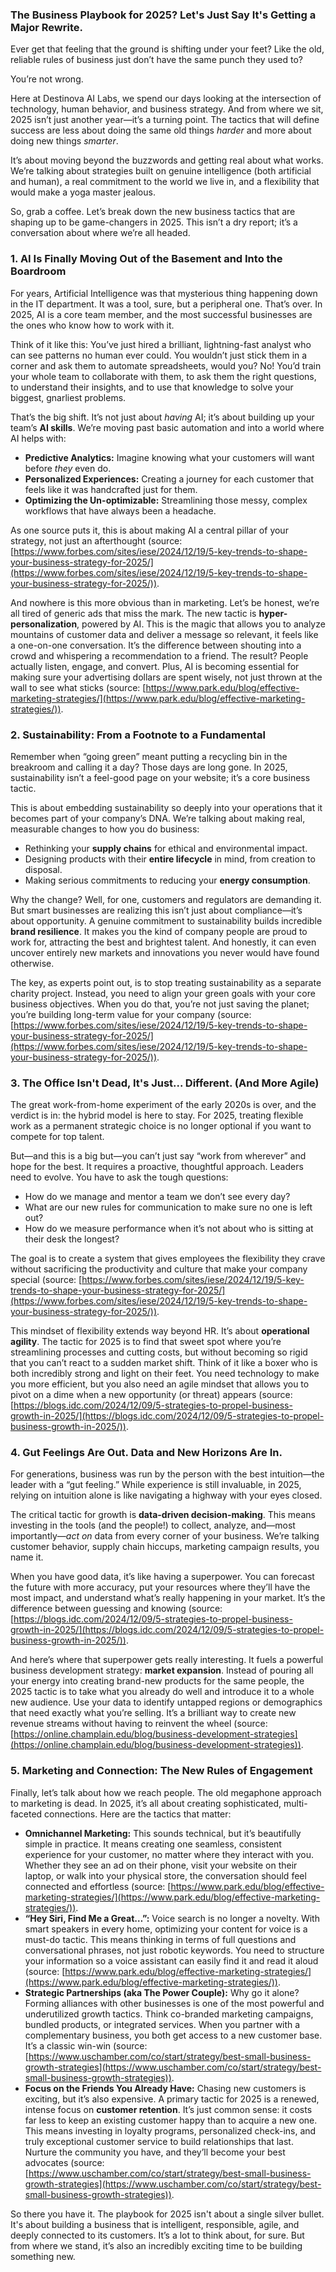 ### The Business Playbook for 2025? Let's Just Say It's Getting a Major Rewrite.

Ever get that feeling that the ground is shifting under your feet? Like the old, reliable rules of business just don’t have the same punch they used to?

You’re not wrong.

Here at Destinova AI Labs, we spend our days looking at the intersection of technology, human behavior, and business strategy. And from where we sit, 2025 isn’t just another year—it’s a turning point. The tactics that will define success are less about doing the same old things *harder* and more about doing new things *smarter*.

It’s about moving beyond the buzzwords and getting real about what works. We’re talking about strategies built on genuine intelligence (both artificial and human), a real commitment to the world we live in, and a flexibility that would make a yoga master jealous.

So, grab a coffee. Let’s break down the new business tactics that are shaping up to be game-changers in 2025. This isn’t a dry report; it’s a conversation about where we’re all headed.

### 1. AI Is Finally Moving Out of the Basement and Into the Boardroom

For years, Artificial Intelligence was that mysterious thing happening down in the IT department. It was a tool, sure, but a peripheral one. That’s over. In 2025, AI is a core team member, and the most successful businesses are the ones who know how to work with it.

Think of it like this: You’ve just hired a brilliant, lightning-fast analyst who can see patterns no human ever could. You wouldn’t just stick them in a corner and ask them to automate spreadsheets, would you? No! You’d train your whole team to collaborate with them, to ask them the right questions, to understand their insights, and to use that knowledge to solve your biggest, gnarliest problems.

That’s the big shift. It’s not just about *having* AI; it’s about building up your team’s **AI skills**. We’re moving past basic automation and into a world where AI helps with:

*   **Predictive Analytics:** Imagine knowing what your customers will want before *they* even do.
*   **Personalized Experiences:** Creating a journey for each customer that feels like it was handcrafted just for them.
*   **Optimizing the Un-optimizable:** Streamlining those messy, complex workflows that have always been a headache.

As one source puts it, this is about making AI a central pillar of your strategy, not just an afterthought (source: [https://www.forbes.com/sites/iese/2024/12/19/5-key-trends-to-shape-your-business-strategy-for-2025/](https://www.forbes.com/sites/iese/2024/12/19/5-key-trends-to-shape-your-business-strategy-for-2025/)).

And nowhere is this more obvious than in marketing. Let’s be honest, we’re all tired of generic ads that miss the mark. The new tactic is **hyper-personalization**, powered by AI. This is the magic that allows you to analyze mountains of customer data and deliver a message so relevant, it feels like a one-on-one conversation. It’s the difference between shouting into a crowd and whispering a recommendation to a friend. The result? People actually listen, engage, and convert. Plus, AI is becoming essential for making sure your advertising dollars are spent wisely, not just thrown at the wall to see what sticks (source: [https://www.park.edu/blog/effective-marketing-strategies/](https://www.park.edu/blog/effective-marketing-strategies/)).

### 2. Sustainability: From a Footnote to a Fundamental

Remember when “going green” meant putting a recycling bin in the breakroom and calling it a day? Those days are long gone. In 2025, sustainability isn’t a feel-good page on your website; it’s a core business tactic.

This is about embedding sustainability so deeply into your operations that it becomes part of your company’s DNA. We’re talking about making real, measurable changes to how you do business:

*   Rethinking your **supply chains** for ethical and environmental impact.
*   Designing products with their **entire lifecycle** in mind, from creation to disposal.
*   Making serious commitments to reducing your **energy consumption**.

Why the change? Well, for one, customers and regulators are demanding it. But smart businesses are realizing this isn’t just about compliance—it’s about opportunity. A genuine commitment to sustainability builds incredible **brand resilience**. It makes you the kind of company people are proud to work for, attracting the best and brightest talent. And honestly, it can even uncover entirely new markets and innovations you never would have found otherwise.

The key, as experts point out, is to stop treating sustainability as a separate charity project. Instead, you need to align your green goals with your core business objectives. When you do that, you’re not just saving the planet; you’re building long-term value for your company (source: [https://www.forbes.com/sites/iese/2024/12/19/5-key-trends-to-shape-your-business-strategy-for-2025/](https://www.forbes.com/sites/iese/2024/12/19/5-key-trends-to-shape-your-business-strategy-for-2025/)).

### 3. The Office Isn't Dead, It's Just... Different. (And More Agile)

The great work-from-home experiment of the early 2020s is over, and the verdict is in: the hybrid model is here to stay. For 2025, treating flexible work as a permanent strategic choice is no longer optional if you want to compete for top talent.

But—and this is a big but—you can’t just say “work from wherever” and hope for the best. It requires a proactive, thoughtful approach. Leaders need to evolve. You have to ask the tough questions:

*   How do we manage and mentor a team we don’t see every day?
*   What are our new rules for communication to make sure no one is left out?
*   How do we measure performance when it’s not about who is sitting at their desk the longest?

The goal is to create a system that gives employees the flexibility they crave without sacrificing the productivity and culture that make your company special (source: [https://www.forbes.com/sites/iese/2024/12/19/5-key-trends-to-shape-your-business-strategy-for-2025/](https://www.forbes.com/sites/iese/2024/12/19/5-key-trends-to-shape-your-business-strategy-for-2025/)).

This mindset of flexibility extends way beyond HR. It’s about **operational agility**. The tactic for 2025 is to find that sweet spot where you’re streamlining processes and cutting costs, but without becoming so rigid that you can’t react to a sudden market shift. Think of it like a boxer who is both incredibly strong and light on their feet. You need technology to make you more efficient, but you also need an agile mindset that allows you to pivot on a dime when a new opportunity (or threat) appears (source: [https://blogs.idc.com/2024/12/09/5-strategies-to-propel-business-growth-in-2025/](https://blogs.idc.com/2024/12/09/5-strategies-to-propel-business-growth-in-2025/)).

### 4. Gut Feelings Are Out. Data and New Horizons Are In.

For generations, business was run by the person with the best intuition—the leader with a “gut feeling.” While experience is still invaluable, in 2025, relying on intuition alone is like navigating a highway with your eyes closed.

The critical tactic for growth is **data-driven decision-making**. This means investing in the tools (and the people!) to collect, analyze, and—most importantly—*act on* data from every corner of your business. We’re talking customer behavior, supply chain hiccups, marketing campaign results, you name it.

When you have good data, it’s like having a superpower. You can forecast the future with more accuracy, put your resources where they’ll have the most impact, and understand what’s really happening in your market. It’s the difference between guessing and knowing (source: [https://blogs.idc.com/2024/12/09/5-strategies-to-propel-business-growth-in-2025/](https://blogs.idc.com/2024/12/09/5-strategies-to-propel-business-growth-in-2025/)).

And here’s where that superpower gets really interesting. It fuels a powerful business development strategy: **market expansion**. Instead of pouring all your energy into creating brand-new products for the same people, the 2025 tactic is to take what you already do well and introduce it to a whole new audience. Use your data to identify untapped regions or demographics that need exactly what you’re selling. It’s a brilliant way to create new revenue streams without having to reinvent the wheel (source: [https://online.champlain.edu/blog/business-development-strategies](https://online.champlain.edu/blog/business-development-strategies)).

### 5. Marketing and Connection: The New Rules of Engagement

Finally, let’s talk about how we reach people. The old megaphone approach to marketing is dead. In 2025, it’s all about creating sophisticated, multi-faceted connections. Here are the tactics that matter:

*   **Omnichannel Marketing:** This sounds technical, but it’s beautifully simple in practice. It means creating one seamless, consistent experience for your customer, no matter where they interact with you. Whether they see an ad on their phone, visit your website on their laptop, or walk into your physical store, the conversation should feel connected and effortless (source: [https://www.park.edu/blog/effective-marketing-strategies/](https://www.park.edu/blog/effective-marketing-strategies/)).
*   **“Hey Siri, Find Me a Great…”:** Voice search is no longer a novelty. With smart speakers in every home, optimizing your content for voice is a must-do tactic. This means thinking in terms of full questions and conversational phrases, not just robotic keywords. You need to structure your information so a voice assistant can easily find it and read it aloud (source: [https://www.park.edu/blog/effective-marketing-strategies/](https://www.park.edu/blog/effective-marketing-strategies/)).
*   **Strategic Partnerships (aka The Power Couple):** Why go it alone? Forming alliances with other businesses is one of the most powerful and underutilized growth tactics. Think co-branded marketing campaigns, bundled products, or integrated services. When you partner with a complementary business, you both get access to a new customer base. It’s a classic win-win (source: [https://www.uschamber.com/co/start/strategy/best-small-business-growth-strategies](https://www.uschamber.com/co/start/strategy/best-small-business-growth-strategies)).
*   **Focus on the Friends You Already Have:** Chasing new customers is exciting, but it’s also expensive. A primary tactic for 2025 is a renewed, intense focus on **customer retention**. It’s just common sense: it costs far less to keep an existing customer happy than to acquire a new one. This means investing in loyalty programs, personalized check-ins, and truly exceptional customer service to build relationships that last. Nurture the community you have, and they’ll become your best advocates (source: [https://www.uschamber.com/co/start/strategy/best-small-business-growth-strategies](https://www.uschamber.com/co/start/strategy/best-small-business-growth-strategies)).

So there you have it. The playbook for 2025 isn't about a single silver bullet. It's about building a business that is intelligent, responsible, agile, and deeply connected to its customers. It’s a lot to think about, for sure. But from where we stand, it’s also an incredibly exciting time to be building something new.